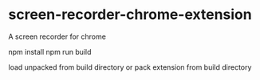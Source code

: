 # screen-recorder-chrome-extension
A screen recorder for chrome

npm install
npm run build

load unpacked from build directory or pack extension from build directory
